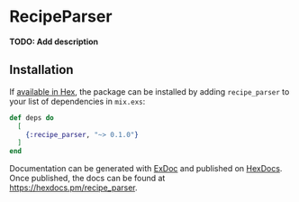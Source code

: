 # RecipeParser

**TODO: Add description**

## Installation

If [available in Hex](https://hex.pm/docs/publish), the package can be installed
by adding `recipe_parser` to your list of dependencies in `mix.exs`:

```elixir
def deps do
  [
    {:recipe_parser, "~> 0.1.0"}
  ]
end
```

Documentation can be generated with [ExDoc](https://github.com/elixir-lang/ex_doc)
and published on [HexDocs](https://hexdocs.pm). Once published, the docs can
be found at <https://hexdocs.pm/recipe_parser>.

